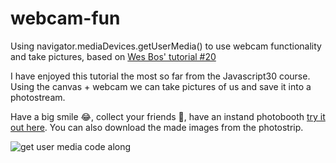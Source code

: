 # webcam-fun
Using navigator.mediaDevices.getUserMedia() to use webcam functionality and take pictures, based on [Wes Bos' tutorial #20](http://wesbos.com)

I have enjoyed this tutorial the most so far from the Javascript30 course. Using the canvas + webcam we can take pictures of us and save it into a photostream.

Have a big smile 😂, collect your friends 🙌, have an instand photobooth [try it out here](https://javpet.github.io/webcam-fun/). You can also download the made images from the photostrip.

![get user media code along](https://user-images.githubusercontent.com/9334646/30226963-34be142a-94d8-11e7-83d1-bb546e84fc2c.png)
